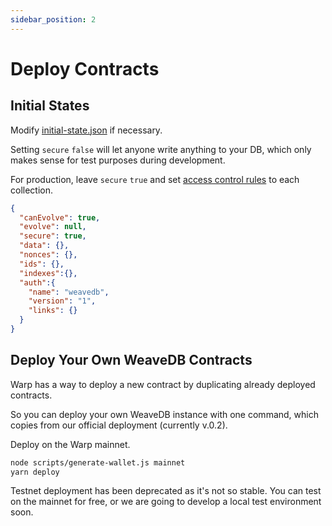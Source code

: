 ```yaml
---
sidebar_position: 2
---
```

# Deploy Contracts

## Initial States

Modify [initial-state.json](https://github.com/weavedb/weavedb/blob/master/src/contracts/initial-state.json) if necessary.

Setting `secure` `false` will let anyone write anything to your DB, which only makes sense for test purposes during development.

For production, leave `secure` `true` and set [access control rules](/docs/sdk/rules) to each collection.

```json
{
  "canEvolve": true,
  "evolve": null,
  "secure": true,
  "data": {},
  "nonces": {},
  "ids": {},
  "indexes":{},
  "auth":{
    "name": "weavedb",
    "version": "1",
    "links": {}
  }
}
```

## Deploy Your Own WeaveDB Contracts

Warp has a way to deploy a new contract by duplicating already deployed contracts.

So you can deploy your own WeaveDB instance with one command, which copies from our official deployment (currently v.0.2).

Deploy on the Warp mainnet.

```bash
node scripts/generate-wallet.js mainnet
yarn deploy
```

Testnet deployment has been deprecated as it's not so stable. You can test on the mainnet for free, or we are going to develop a local test environment soon.
